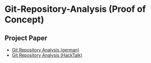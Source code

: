 # Git-Repository-Analysis (Proof of Concept)

## Project Paper
- [Git Repository Analysis (german)](https://github.com/dmitrij-drandarov/Git-Repository-Analysis/blob/master/analysis/dukecon/Repository_Analysis.md)
- [Git Repository Analysis (HackTalk)](https://github.com/dmitrij-drandarov/Git-Repository-Analysis/blob/master/analysis/hacktalk/Repository_Analysis.md)
